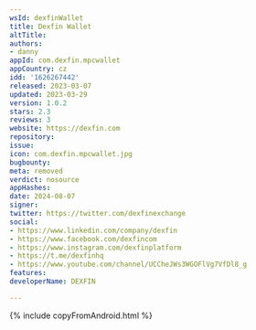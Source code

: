 ```yaml
---
wsId: dexfinWallet
title: Dexfin Wallet
altTitle: 
authors:
- danny
appId: com.dexfin.mpcwallet
appCountry: cz
idd: '1626267442'
released: 2023-03-07
updated: 2023-03-29
version: 1.0.2
stars: 2.3
reviews: 3
website: https://dexfin.com
repository: 
issue: 
icon: com.dexfin.mpcwallet.jpg
bugbounty: 
meta: removed
verdict: nosource
appHashes: 
date: 2024-08-07
signer: 
twitter: https://twitter.com/dexfinexchange
social:
- https://www.linkedin.com/company/dexfin
- https://www.facebook.com/dexfincom
- https://www.instagram.com/dexfinplatform
- https://t.me/dexfinhq
- https://www.youtube.com/channel/UCCheJWs3WGOFlVg7VfDl8_g
features: 
developerName: DEXFIN

---
```


{% include copyFromAndroid.html %}
